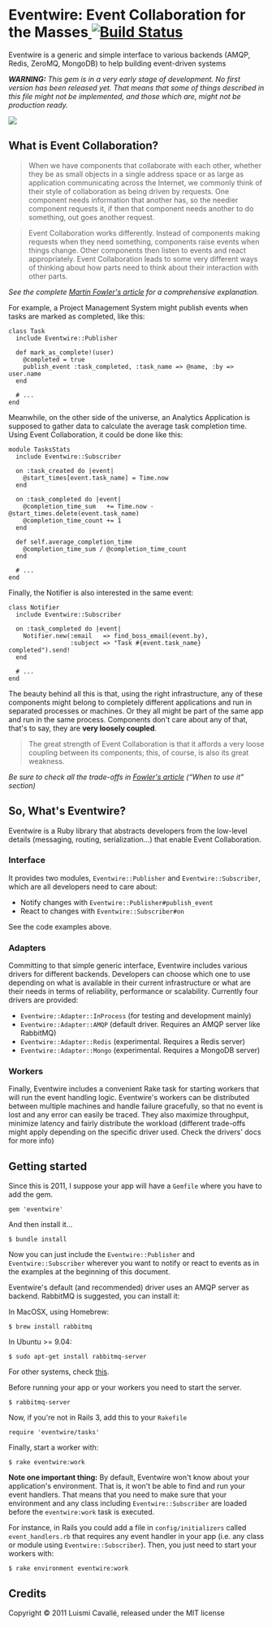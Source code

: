# Eventwire: Event Collaboration for the Masses[ ![Build Status](https://secure.travis-ci.org/cavalle/eventwire.png?branch=master)](http://travis-ci.org/cavalle/eventwire)

Eventwire is a generic and simple interface to various backends (AMQP, Redis, ZeroMQ, MongoDB) to help building event-driven systems

_**WARNING:** This gem is in a very early stage of development. No first version has been released yet. That means that some of things described in this file might not be implemented, and those which are, might not be production ready._

<img src="http://dl.dropbox.com/u/645329/eventwire.jpg" />

## What is Event Collaboration?

> When we have components that collaborate with each other, whether they be as small objects in a single address space or as large as application communicating across the Internet, we commonly think of their style of collaboration as being driven by requests. One component needs information that another has, so the needier component requests it, if then that component needs another to do something, out goes another request.

> Event Collaboration works differently. Instead of components making requests when they need something, components raise events when things change. Other components then listen to events and react appropriately. Event Collaboration leads to some very different ways of thinking about how parts need to think about their interaction with other parts.

_See the complete [Martin Fowler's article][1] for a comprehensive explanation._

For example, a Project Management System might publish events when tasks are marked as completed, like this:

    class Task
      include Eventwire::Publisher

      def mark_as_complete!(user)
        @completed = true
        publish_event :task_completed, :task_name => @name, :by => user.name
      end
      
      # ...
    end

Meanwhile, on the other side of the universe, an Analytics Application is supposed to gather data to calculate the average task completion time. Using Event Collaboration, it could be done like this:

    module TasksStats
      include Eventwire::Subscriber
    
      on :task_created do |event|
        @start_times[event.task_name] = Time.now
      end
    
      on :task_completed do |event|
        @completion_time_sum   += Time.now - @start_times.delete(event.task_name)
        @completion_time_count += 1
      end
    
      def self.average_completion_time
        @completion_time_sum / @completion_time_count
      end
      
      # ...
    end

Finally, the Notifier is also interested in the same event:

    class Notifier
      include Eventwire::Subscriber
      
      on :task_completed do |event|
        Notifier.new(:email   => find_boss_email(event.by), 
                     :subject => "Task #{event.task_name} completed").send!
      end
      
      # ...
    end
      
The beauty behind all this is that, using the right infrastructure, any of these components might belong to completely different applications and run in separated processes or machines. Or they all might be part of the same app and run in the same process. Components don't care about any of that, that's to say, they are **very loosely coupled**.

> The great strength of Event Collaboration is that it affords a very loose coupling between its components; this, of course, is also its great weakness.

_Be sure to check all the trade-offs in [Fowler's article][1] (“When to use it” section)_

## So, What's Eventwire?

Eventwire is a Ruby library that abstracts developers from the low-level details (messaging, routing, serialization…) that enable Event Collaboration.

### Interface

It provides two modules, `Eventwire::Publisher` and `Eventwire::Subscriber`, which are all developers need to care about:

- Notify changes with `Eventwire::Publisher#publish_event`
- React to changes with `Eventwire::Subscriber#on` 

See the code examples above.

### Adapters

Committing to that simple generic interface, Eventwire includes various drivers for different backends. Developers can choose which one to use depending on what is available in their current infrastructure or what are their needs in terms of reliability, performance or scalability. Currently four drivers are provided:

- `Eventwire::Adapter::InProcess` (for testing and development mainly)
- `Eventwire::Adapter::AMQP` (default driver. Requires an AMQP server like RabbitMQ)
- `Eventwire::Adapter::Redis` (experimental. Requires a Redis server)
- `Eventwire::Adapter::Mongo` (experimental. Requires a MongoDB server)

### Workers

Finally, Eventwire includes a convenient Rake task for starting workers that will run the event handling logic. Eventwire's workers can be distributed between multiple machines and handle failure gracefully, so that no event is lost and any error can easily be traced. They also maximize throughput, minimize latency and fairly distribute the workload (different trade-offs might apply depending on the specific driver used. Check the drivers' docs for more info)

## Getting started

Since this is 2011, I suppose your app will have a `Gemfile` where you have to add the gem.

    gem 'eventwire'
    
And then install it…

    $ bundle install
    
Now you can just include the `Eventwire::Publisher` and `Eventwire::Subscriber` wherever you want to notify or react to events as in the examples at the beginning of this document.

Eventwire's default (and recommended) driver uses an AMQP server as backend. RabbitMQ is suggested, you can install it:

In MacOSX, using Homebrew:

    $ brew install rabbitmq
    
In Ubuntu >= 9.04:

    $ sudo apt-get install rabbitmq-server
    
For other systems, check [this][2].

Before running your app or your workers you need to start the server.

    $ rabbitmq-server
    
Now, if you're not in Rails 3, add this to your `Rakefile`

    require 'eventwire/tasks'
    
Finally, start a worker with:

    $ rake eventwire:work
    
**Note one important thing:** By default, Eventwire won't know about your application's environment. That is, it won't be able to find and run your event handlers. That means that you need to make sure that your environment and any class including `Eventwire::Subscriber` are loaded before the `eventwire:work` task is executed. 

For instance, in Rails you could add a file in `config/initializers` called `event_handlers.rb` that requires any event handler in your app (i.e. any class or module using `Eventwire::Subscriber`). Then, you just need to start your workers with:

    $ rake environment eventwire:work

## Credits

Copyright © 2011 Luismi Cavallé, released under the MIT license

[1]: http://martinfowler.com/eaaDev/EventCollaboration.html
[2]: http://www.rabbitmq.com/install.html
